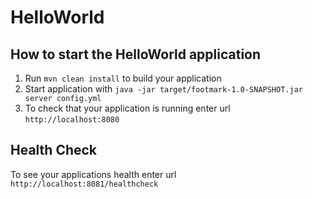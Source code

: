 # HelloWorld

How to start the HelloWorld application
---

1. Run `mvn clean install` to build your application
1. Start application with `java -jar target/footmark-1.0-SNAPSHOT.jar server config.yml`
1. To check that your application is running enter url `http://localhost:8080`

Health Check
---

To see your applications health enter url `http://localhost:8081/healthcheck`
